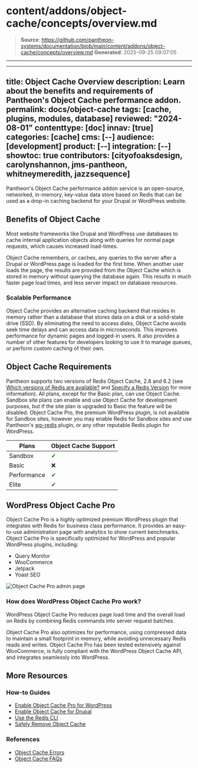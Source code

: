 # content/addons/object-cache/concepts/overview.md

> **Source**: https://github.com/pantheon-systems/documentation/blob/main/content/addons/object-cache/concepts/overview.md
> **Generated**: 2025-09-25 09:07:05

---

---
title: Object Cache Overview
description: Learn about the benefits and requirements of Pantheon's Object Cache performance addon.
permalink: docs/object-cache
tags: [cache, plugins, modules, database]
reviewed: "2024-08-01"
contenttype: [doc]
innav: [true]
categories: [cache]
cms: [--]
audience: [development]
product: [--]
integration: [--]
showtoc: true
contributors: [cityofoaksdesign, carolynshannon, jms-pantheon, whitneymeredith, jazzsequence]
---
Pantheon's Object Cache performance addon service is an open-source, networked, in-memory, key-value data store based on Redis that can be used as a drop-in caching backend for your Drupal or WordPress website.

## Benefits of Object Cache

Most website frameworks like Drupal and WordPress use databases to cache internal application objects along with queries for normal page requests, which causes increased load-times.

Object Cache remembers, or caches, any queries to the server after a Drupal or WordPress page is loaded for the first time. When another user loads the page, the results are provided from the Object Cache which is stored in memory without querying the database again. This results in much faster page load times, and less server impact on database resources.

### Scalable Performance

Object Cache provides an alternative caching backend that resides in memory rather than a database that stores data on a disk or a solid-state drive (SSD). By eliminating the need to access disks, Object Cache avoids seek time delays and can access data in microseconds. This improves performance for dynamic pages and logged-in users. It also provides a number of other features for developers looking to use it to manage queues, or perform custom caching of their own.

## Object Cache Requirements

Pantheon supports two versions of Redis Object Cache, 2.8 and 6.2 (see [Which versions of Redis are available?](/object-cache/faq#which-versions-of-redis-are-available) and [Specify a Redis Version](/pantheon-yml#specify-a-redis-version) for more information). All plans, except for the Basic plan, can use Object Cache. Sandbox site plans can enable and use Object Cache for development purposes, but if the site plan is upgraded to Basic the feature will be disabled. Object Cache Pro, the premium WordPress plugin, is not available for Sandbox sites, however you may enable Redis for Sandbox sites and use Pantheon's [wp-redis](https://github.com/pantheon-systems/wp-redis) plugin, or any other reputable Redis plugin for WordPress.

| Plans         | Object Cache Support <Popover content="Available across all environments, including Multidevs."/> |
| ------------- | -------------------------------------- |
| Sandbox       | <span style="color:green">✔</span> |
| Basic         | ❌                                 |
| Performance   | <span style="color:green">✔</span> |
| Elite         | <span style="color:green">✔</span> |

## WordPress Object Cache Pro
Object Cache Pro is a highly optimized premium WordPress plugin that integrates with Redis for business class performance. It provides an easy-to-use administration page with analytics to show current benchmarks. Object Cache Pro is specifically optimized for WordPress and popular WordPress plugins, including:

- Query Monitor
- WooCommerce
- Jetpack
- Yoast SEO

![Object Cache Pro admin page](../../../../images/guides/object-cache-pro/object-cache-pro-analytics.png)

### How does WordPress Object Cache Pro work?

WordPress Object Cache Pro reduces page load time and the overall load on Redis by combining Redis commands into server request batches.

Object Cache Pro also optimizes for performance, using compressed data to maintain a small footprint in memory, while avoiding unnecessary Redis reads and writes. Object Cache Pro has been tested extensively against WooCommerce, is fully compliant with the WordPress Object Cache API, and integrates seamlessly into WordPress.

## More Resources

### How-to Guides
- [Enable Object Cache Pro for WordPress](/object-cache/wordpress)
- [Enable Object Cache for Drupal](/object-cache/drupal)
- [Use the Redis CLI](/object-cache/cli)
- [Safely Remove Object Cache](/object-cache/remove)

### References
- [Object Cache Errors](/object-cache/errors)
- [Object Cache FAQs](/object-cache/faq)
